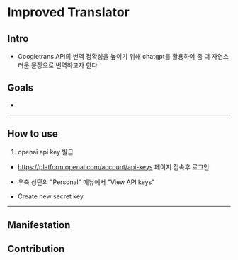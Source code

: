 # Improved Translator

## Intro
- Googletrans API의 번역 정확성을 높이기 위해 chatgpt를 활용하여 좀 더 자연스러운 문장으로 번역하고자 한다.

## Goals
- 



---

## How to use
1. openai api key 발급
- https://platform.openai.com/account/api-keys 페이지 접속후 로그인

- 우측 상단의 "Personal" 메뉴에서 "View API keys"

- Create new secret key


---


## Manifestation


## Contribution
